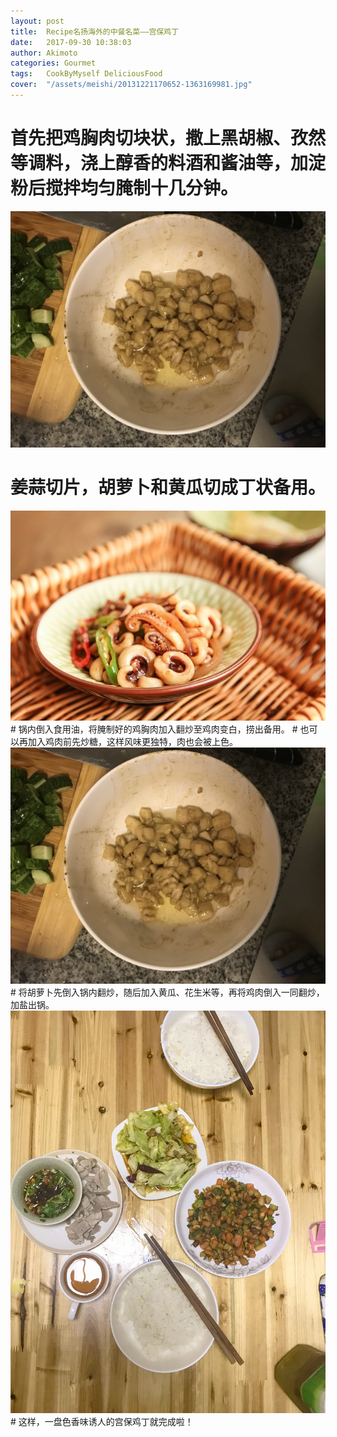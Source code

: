 ```yaml
---
layout: post
title:  Recipe名扬海外的中餐名菜——宫保鸡丁
date:   2017-09-30 10:38:03
author: Akimoto
categories: Gourmet
tags:	CookByMyself DeliciousFood
cover:  "/assets/meishi/20131221170652-1363169981.jpg"
---
```


# <font face="segoe script">首先把鸡胸肉切块状，撒上黑胡椒、孜然等调料，浇上醇香的料酒和酱油等，加淀粉后搅拌均匀腌制十几分钟。</font>
![](../assets/meishi/gongbaojiding3.JPG)
# 姜蒜切片，胡萝卜和黄瓜切成丁状备用。
<img src="/assets/meishi/cbc9d942892311e6a9a10242ac110002_800w_533h.jpg"/>
# 锅内倒入食用油，将腌制好的鸡胸肉加入翻炒至鸡肉变白，捞出备用。
# 也可以再加入鸡肉前先炒糖，这样风味更独特，肉也会被上色。
<img src="/assets/meishi/gongbaojiding3.JPG"/>
# 将胡萝卜先倒入锅内翻炒，随后加入黄瓜、花生米等，再将鸡肉倒入一同翻炒，加盐出锅。
<img src="/assets/meishi/gongbaojiding4.JPG"/>
# 这样，一盘色香味诱人的宫保鸡丁就完成啦！


<div class="cm-article" data-key="AkimotoYuduki.id"></div>

<link rel="stylesheet" href="//comment.moe/dest/static/css/plus.css">

<script src="//comment.moe/dest/static/js/build.js" charset="UTF-8"></script>


